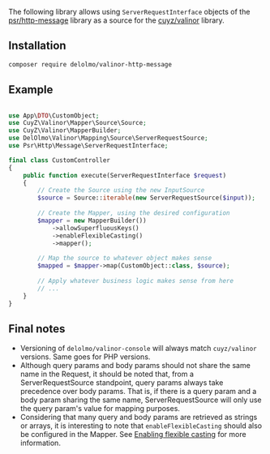 The following library allows using `ServerRequestInterface` objects of the [psr/http-message](https://github.com/php-fig/http-message) library as a source for the [cuyz/valinor](https://github.com/cuyz/valinor) library.

## Installation

```bash
composer require delolmo/valinor-http-message
```

## Example

```php

use App\DTO\CustomObject;
use CuyZ\Valinor\Mapper\Source\Source;
use CuyZ\Valinor\MapperBuilder;
use DelOlmo\Valinor\Mapping\Source\ServerRequestSource;
use Psr\Http\Message\ServerRequestInterface;

final class CustomController
{
    public function execute(ServerRequestInterface $request)
    {
        // Create the Source using the new InputSource
        $source = Source::iterable(new ServerRequestSource($input));
        
        // Create the Mapper, using the desired configuration
        $mapper = new MapperBuilder())
            ->allowSuperfluousKeys()
            ->enableFlexibleCasting()
            ->mapper();
            
        // Map the source to whatever object makes sense
        $mapped = $mapper->map(CustomObject::class, $source);
        
        // Apply whatever business logic makes sense from here
        // ...
    }
}
```

## Final notes

- Versioning of `delolmo/valinor-console` will always match `cuyz/valinor` versions. Same goes for PHP versions.
- Although query params and body params should not share the same name in the Request, it should be noted that, from a ServerRequestSource standpoint, query params always take precedence over body params. That is, if there is a query param and a body param sharing the same name, ServerRequestSource will only use the query param's value for mapping purposes.
- Considering that many query and body params are retrieved as strings or arrays, it is interesting to note that `enableFlexibleCasting` should also be configured in the Mapper. See [Enabling flexible casting](https://valinor.cuyz.io/latest/mapping/type-strictness/#enabling-flexible-casting) for more information.

